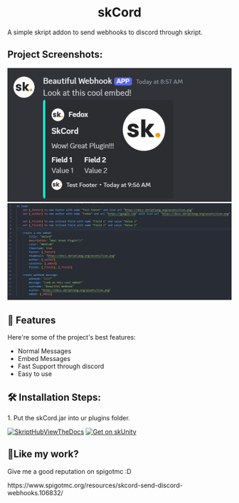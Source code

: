 <h1 align="center" id="title">skCord</h1>

<p id="description">A simple skript addon to send webhooks to discord through skript.</p>

<h2>Project Screenshots:</h2>

<img src="/images/embed.png" alt="project-screenshot">
<img src="/images/code.png" alt="project-screenshot">

<h2>🧐 Features</h2>

Here're some of the project's best features:

* Normal Messages
* Embed Messages
* Fast Support through discord
* Easy to use

<h2>🛠️ Installation Steps:</h2>

<p>1. Put the skCord.jar into ur plugins folder.</p>

[![SkriptHubViewTheDocs](http://skripthub.net/static/addon/ViewTheDocsButton.png)](http://skripthub.net/docs/?addon=skCord)
[![Get on skUnity](https://docs.skunity.com/skunity/library/Docs/Assets/assets/images/buttons/v2/get-the-syntax-black.png)](https://docs.skunity.com/syntax/search/addon:skCord)

<h2>💖Like my work?</h2>

Give me a good reputation on spigotmc :D
<p>https://www.spigotmc.org/resources/skcord-send-discord-webhooks.106832/</p>